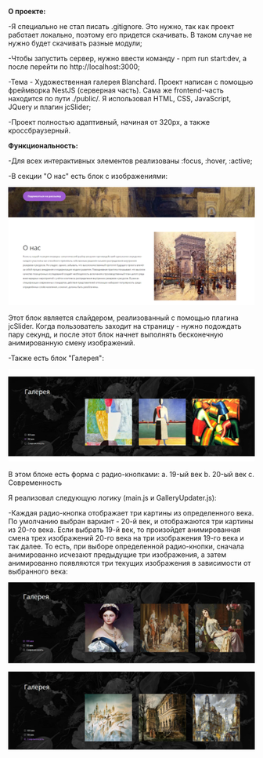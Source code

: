 **О проекте:** 

  -Я специально не стал писать .gitignore. Это нужно, так как проект работает локально, поэтому его придется скачивать. В таком случае не нужно будет скачивать разные модули; 
 
  -Чтобы запустить сервер, нужно ввести команду - npm run start:dev, а после перейти по http://localhost:3000; 

  -Тема - Художественная галерея Blanchard. Проект написан с помощью фреймворка NestJS (серверная часть). Сама же frontend-часть находится по пути ./public/. Я использовал HTML, CSS, JavaScript, JQuery и плагин jcSlider; 

  -Проект полностью адаптивный, начиная от 320px, а также кроссбраузерный. 

**Функциональность:** 

  -Для всех интерактивных элементов реализованы :focus, :hover, :active; 

  -В секции "О нас" есть блок с изображениями: 

  ![jcSlider](./public/img/app/jcSlider.png "jcSlider") 

  Этот блок является слайдером, реализованный с помощью плагина jcSlider. Когда пользователь заходит на страницу - нужно подождать пару секунд, и после этот блок начнет выполнять бесконечную анимированную смену изображений. 

  -Также есть блок "Галерея": 

  ![gallery-20](./public/img/app/gallery-20.png "gallery-20") 

  В этом блоке есть форма с радио-кнопками: 
    a. 19-ый век 
    b. 20-ый век 
    c. Современность 
 
  Я реализовал следующую логику (main.js и GalleryUpdater.js):
  
  -Каждая радио-кнопка отображает три картины из определенного века. По умолчанию выбран вариант - 20-й век, и отображаются три картины из 20-го века. Если выбрать 19-й век, то произойдет анимированная смена трех изображений 20-го века на три изображения 19-го века и так далее. То есть, при выборе определенной радио-кнопки, сначала анимированно исчезают предыдущие три изображения, а затем анимированно появляются три текущих изображения в зависимости от выбранного века: 

  ![gallery-19](./public/img/app/gallery-19.png "gallery-19") 

  ![gallery-21](./public/img/app/gallery-21.png "gallery-21") 
